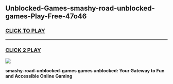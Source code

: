 
## Unblocked-Games-smashy-road-unblocked-games-Play-Free-47o46
<h3>
<a href="https://premium76.site?title=smashy-road-unblocked-games&ref=19M">CLICK TO PLAY</a></h3>
<hr>

<h3>
<a href="https://premium76.site?title=smashy-road-unblocked-games&ref=19M">CLICK 2 PLAY</a>
  
</h3>

<a href="https://premium76.site?title=smashy-road-unblocked-games&ref=19M"><img src="https://clearcache.store/games.png"></a>


**smashy-road-unblocked-games games unblocked: Your Gateway to Fun and Accessible Online Gaming**
